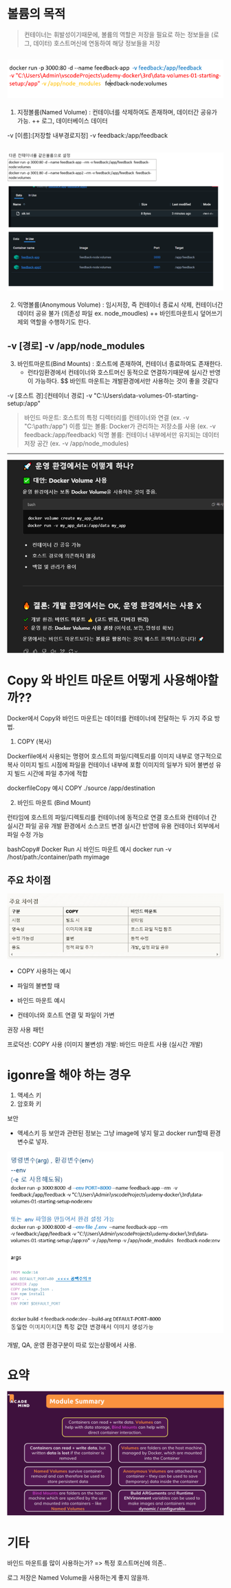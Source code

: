 # 볼륨의 목적

> 컨테이너는 휘발성이기때문에, 볼륨의 역할은
저장을 필요로 하는 정보들을 (로그, 데이터)
호스트머신에 연동하여 해당 정보들을 저장





![alt text](image-5.png)
-----------------


1. 지정볼륨(Named Volume) : 컨테이너를 삭제하여도 존재하며, 데이터간 공유가 가능.
    ++ 로그, 데이터베이스 데이터


-v [이름]:[저장할 내부경로지정]
-v feedback:/app/feedback


![alt text](image-4.png)
--------------

2. 익명볼륨(Anonymous Volume) : 임시저장, 즉 컨테이너 종료시 삭제, 컨테이너간 데이터 공유 불가
     (의존성 파일 ex. node_moudles)
   ++ 바인트마운트시 덮어쓰기 제외 역할을 수행하기도 한다. 

-v [경로]
-v /app/node_modules
-----------------
3. 바인트마운트(Bind Mounts) : 호스트에 존재하여, 컨테이너 종료하여도 존재한다. 
   - 런타임환경에서 컨테이너와 호스트머신 동적으로 연결하기때문에 실시간 반영이 가능하다.
   $$ 
   바인트 마운트는 개발환경에서만 사용하는 것이 좋을 것같다


-v [호스트 경]:[컨테이너 경로]
-v "C:\Users\data-volumes-01-starting-setup:/app"




>바인드 마운트: 호스트의 특정 디렉터리를 컨테이너와 연결 (ex. -v "C:\path:/app")
이름 있는 볼륨: Docker가 관리하는 저장소를 사용 (ex. -v feedback:/app/feedback)
익명 볼륨: 컨테이너 내부에서만 유지되는 데이터 저장 공간 (ex. -v /app/node_modules)


---------
![alt text](image-3.png)




# Copy 와 바인트 마운트 어떻게 사용해야할까??


Docker에서 Copy와 바인드 마운트는 데이터를 컨테이너에 전달하는 두 가지 주요 방법.
1. COPY (복사)

Dockerfile에서 사용되는 명령어
호스트의 파일/디렉토리를 이미지 내부로 영구적으로 복사
이미지 빌드 시점에 파일을 컨테이너 내부에 포함
이미지의 일부가 되어 불변성 유지
빌드 시간에 파일 추가에 적합

dockerfileCopy 예시
COPY ./source /app/destination

2. 바인드 마운트 (Bind Mount)

런타임에 호스트의 파일/디렉토리를 컨테이너에 동적으로 연결
호스트와 컨테이너 간 실시간 파일 공유
개발 환경에서 소스코드 변경 실시간 반영에 유용
컨테이너 외부에서 파일 수정 가능

bashCopy# Docker Run 시 바인드 마운트 예시
docker run -v /host/path:/container/path myimage

## 주요 차이점
![alt text](image-1.png)

* COPY 사용하는 예시
- 파일의 불변할 때

* 바인드 마운트 예시
- 컨테이너와 호스트 연결 및 파일이 가변



권장 사용 패턴

프로덕션: COPY 사용 (이미지 불변성)
개발: 바인드 마운트 사용 (실시간 개발)


# igonre을 해야 하는 경우 

1. 액세스 키
2. 암호화 키 

보안
- 액세스키 등 보안과 관련된 정보는 그냥 image에 넣지 말고 docker run할때 환경변수로 넣자.

![alt text](image-2.png)


개발, QA, 운영 환경구분이 따로 있는상황에서 사용. 

# 요약
![alt text](image.png)



# 기타
바인드 마운트를 많이 사용하는가? => 특정 호스트머신에 의존..

로그 저장은 Named Volume을 사용하는게 좋지 않을까.
